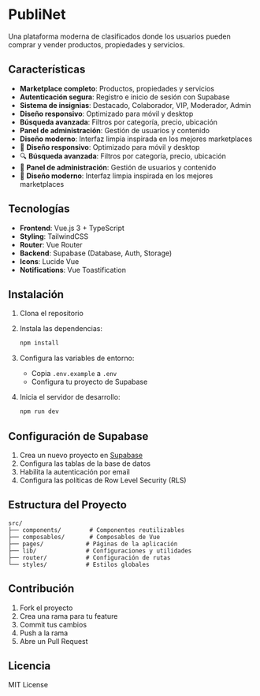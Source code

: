 # PubliNet

Una plataforma moderna de clasificados donde los usuarios pueden comprar y vender productos, propiedades y servicios.

## Características

- **Marketplace completo**: Productos, propiedades y servicios
- **Autenticación segura**: Registro e inicio de sesión con Supabase
- **Sistema de insignias**: Destacado, Colaborador, VIP, Moderador, Admin
- **Diseño responsivo**: Optimizado para móvil y desktop
- **Búsqueda avanzada**: Filtros por categoría, precio, ubicación
- **Panel de administración**: Gestión de usuarios y contenido
- **Diseño moderno**: Interfaz limpia inspirada en los mejores marketplaces
- 📱 **Diseño responsivo**: Optimizado para móvil y desktop
- 🔍 **Búsqueda avanzada**: Filtros por categoría, precio, ubicación
- 👥 **Panel de administración**: Gestión de usuarios y contenido
- 🎨 **Diseño moderno**: Interfaz limpia inspirada en los mejores marketplaces

## Tecnologías

- **Frontend**: Vue.js 3 + TypeScript
- **Styling**: TailwindCSS
- **Router**: Vue Router
- **Backend**: Supabase (Database, Auth, Storage)
- **Icons**: Lucide Vue
- **Notifications**: Vue Toastification

## Instalación

1. Clona el repositorio
2. Instala las dependencias:
   ```bash
   npm install
   ```

3. Configura las variables de entorno:
   - Copia `.env.example` a `.env`
   - Configura tu proyecto de Supabase

4. Inicia el servidor de desarrollo:
   ```bash
   npm run dev
   ```

## Configuración de Supabase

1. Crea un nuevo proyecto en [Supabase](https://supabase.com)
2. Configura las tablas de la base de datos
3. Habilita la autenticación por email
4. Configura las políticas de Row Level Security (RLS)

## Estructura del Proyecto

```
src/
├── components/        # Componentes reutilizables
├── composables/       # Composables de Vue
├── pages/            # Páginas de la aplicación
├── lib/              # Configuraciones y utilidades
├── router/           # Configuración de rutas
└── styles/           # Estilos globales
```

## Contribución

1. Fork el proyecto
2. Crea una rama para tu feature
3. Commit tus cambios
4. Push a la rama
5. Abre un Pull Request

## Licencia

MIT License